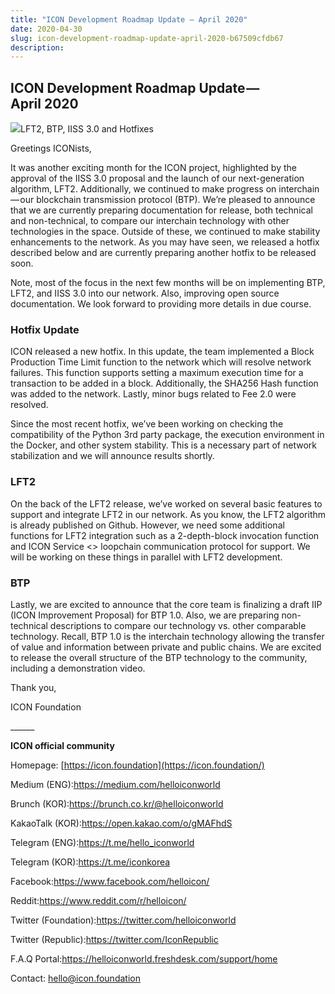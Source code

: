 ```yaml
---
title: "ICON Development Roadmap Update — April 2020"
date: 2020-04-30
slug: icon-development-roadmap-update-april-2020-b67509cfdb67
description:
---
```


## ICON Development Roadmap Update — April 2020

![](https://cdn-images-1.medium.com/max/800/1*Xk9X-prd6gPPES-laUf5hQ.png)LFT2, BTP, IISS 3.0 and Hotfixes

Greetings ICONists,

It was another exciting month for the ICON project, highlighted by the approval of the IISS 3.0 proposal and the launch of our next-generation algorithm, LFT2. Additionally, we continued to make progress on interchain — our blockchain transmission protocol (BTP). We’re pleased to announce that we are currently preparing documentation for release, both technical and non-technical, to compare our interchain technology with other technologies in the space. Outside of these, we continued to make stability enhancements to the network. As you may have seen, we released a hotfix described below and are currently preparing another hotfix to be released soon.

Note, most of the focus in the next few months will be on implementing BTP, LFT2, and IISS 3.0 into our network. Also, improving open source documentation. We look forward to providing more details in due course.

### Hotfix Update

ICON released a new hotfix. In this update, the team implemented a Block Production Time Limit function to the network which will resolve network failures. This function supports setting a maximum execution time for a transaction to be added in a block. Additionally, the SHA256 Hash function was added to the network. Lastly, minor bugs related to Fee 2.0 were resolved.

Since the most recent hotfix, we’ve been working on checking the compatibility of the Python 3rd party package, the execution environment in the Docker, and other system stability. This is a necessary part of network stabilization and we will announce results shortly.

### LFT2

On the back of the LFT2 release, we’ve worked on several basic features to support and integrate LFT2 in our network. As you know, the LFT2 algorithm is already published on Github. However, we need some additional functions for LFT2 integration such as a 2-depth-block invocation function and ICON Service <> loopchain communication protocol for support. We will be working on these things in parallel with LFT2 development.

### BTP

Lastly, we are excited to announce that the core team is finalizing a draft IIP (ICON Improvement Proposal) for BTP 1.0. Also, we are preparing non-technical descriptions to compare our technology vs. other comparable technology. Recall, BTP 1.0 is the interchain technology allowing the transfer of value and information between private and public chains. We are excited to release the overall structure of the BTP technology to the community, including a demonstration video.

Thank you,

ICON Foundation

\_\_\_\_\_\_

**ICON official community**

Homepage: [https://icon.foundation](https://icon.foundation/)

Medium (ENG):<https://medium.com/helloiconworld>

Brunch (KOR):<https://brunch.co.kr/@helloiconworld>

KakaoTalk (KOR):<https://open.kakao.com/o/gMAFhdS>

Telegram (ENG):<https://t.me/hello_iconworld>

Telegram (KOR):<https://t.me/iconkorea>

Facebook:<https://www.facebook.com/helloicon/>

Reddit:<https://www.reddit.com/r/helloicon/>

Twitter (Foundation):<https://twitter.com/helloiconworld>

Twitter (Republic):<https://twitter.com/IconRepublic>

F.A.Q Portal:<https://helloiconworld.freshdesk.com/support/home>

Contact: [hello@icon.foundation](http://hello@icon.foundation/)

